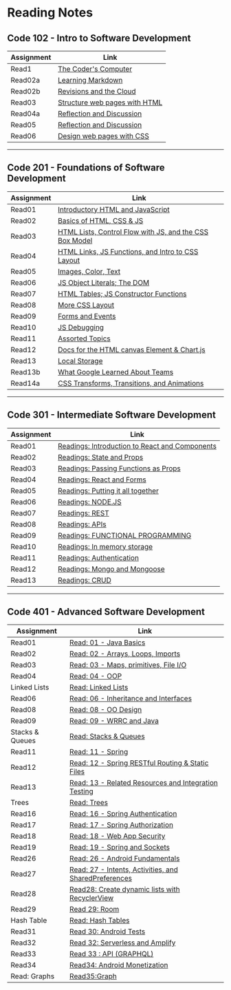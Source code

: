 # Reading Notes


## Code 102 - Intro to Software Development

| Assignment  | Link                                           |
| ----------- | -----------------------------------------------|
| Read1       | [The Coder's Computer](102/read1.md)           |
| Read02a     | [Learning Markdown](102/read02a.md)            |
| Read02b     | [Revisions and the Cloud](102/read02b.md)      |
| Read03      | [Structure web pages with HTML](102/read03.md) |
| Read04a     | [Reflection and Discussion](102/read04a.md)    |
| Read05      | [Reflection and Discussion](102/read05.md)     |
| Read06      | [ Design web pages with CSS](102/read06.md)    |

******
## Code 201 - Foundations of Software Development

| Assignment | Link                                                                     |
| -----------| -------------------------------------------------------------------------|
| Read01     | [Introductory HTML and JavaScript](201/read01.md)                        |
| Read02     | [Basics of HTML, CSS & JS](201/read02.md)                                |
| Read03     | [HTML Lists, Control Flow with JS, and the CSS Box Model](201/read03.md) |
| Read04     | [HTML Links, JS Functions, and Intro to CSS Layout](201/read04.md)       |
| Read05     | [Images, Color, Text](201/read05.md)                                     |
| Read06     | [JS Object Literals; The DOM](201/read06.md)                             |
| Read07     | [HTML Tables; JS Constructor Functions](201/read07.md)                   |
| Read08     | [ More CSS Layout](201/read08.md)                                        |
| Read09     | [Forms and Events](201/read09.md)                                        |
| Read10     | [JS Debugging](201/read10.md)                                            |
| Read11     | [Assorted Topics](201/read11.md)                                         |
| Read12     | [Docs for the HTML canvas Element & Chart.js](201/read12.md)             |
| Read13     | [Local Storage](201/read13.md)                                           |
| Read13b    | [What Google Learned About Teams](201/read13b.md)                        |
| Read14a    | [CSS Transforms, Transitions, and Animations](201/read14.md)             |

*******
## Code 301 - Intermediate Software Development


| Assignment  | Link                                                            |
| ----------- | ----------------------------------------------------------------|
| Read01      | [Readings: Introduction to React and Components](301/read01.md) |
| Read02      | [Readings: State and Props](301/read02.md)                      |
| Read03      | [Readings: Passing Functions as Props](301/read03.md)           |
| Read04      | [Readings: React and Forms](301/read04.md)                      |
| Read05      | [ Readings: Putting it all together](301/read05.md)             |
| Read06      | [Readings: NODE.JS](301/read06.md)                              |
| Read07      | [Readings: REST](301/read07.md)                                 |
| Read08      | [Readings: APIs](301/read08.md)                                 |
| Read09      | [Readings: FUNCTIONAL PROGRAMMING](301/read09.md)               |
| Read10      | [Readings: In memory storage](301/read10.md)                    |
| Read11      | [Readings: Authentication](301/read11.md)                       |
| Read12      | [Readings: Mongo and Mongoose](301/read12.md)                   |
| Read13      | [Readings: CRUD](301/read13.md)                                 |






*******
## Code 401 - Advanced Software Development

| Assignment     | Link                                                             |
| -------------- | -----------------------------------------------------------------|
| Read01         | [Read: 01 - Java Basics](401/read01.md)                          |
| Read02         | [Read: 02 - Arrays, Loops, Imports](401/read02.md)               |
| Read03         | [Read: 03 - Maps, primitives, File I/O](401/read03.md)           |
| Read04         | [Read: 04 - OOP](401/read04.md)                                  |
|Linked Lists    | [Read: Linked Lists](401/linked-list.md)                         |
| Read06         | [Read: 06 - Inheritance and Interfaces](401/read06.md)           |
| Read08         | [Read: 08 - OO Design](401/read08.md)                            |
| Read09         | [Read: 09 - WRRC and Java](401/read09.md)                        |
|Stacks & Queues | [Read: Stacks & Queues](401/read10.md)                           |
|Read11          | [Read: 11 - Spring](401/read11.md)                               |
|Read12          | [Read: 12 - Spring RESTful Routing & Static Files](401/read12.md)|
|Read13          | [Read: 13 - Related Resources and Integration Testing](401/read13.md)|
|Trees           | [Read: Trees](401/read14.md)|
|Read16          | [Read: 16 - Spring Authentication](401/read16.md)|
|Read17          | [Read: 17 - Spring Authorization](401/read17.md)|
|Read18          | [Read: 18 - Web App Security](401/read18.md)|
|Read19          | [Read: 19 - Spring and Sockets](401/read19.md)|
|Read26          | [Read: 26 - Android Fundamentals](401/read26.md)|
|Read27          | [Read: 27 - Intents, Activities, and SharedPreferences](401/read27.md)|
|Read28          | [Read28: Create dynamic lists with RecyclerView](401/read28.md)|
|Read29          | [Read 29: Room](401/read29.md)|
|Hash Table      | [Read: Hash Tables](401/read30.md)|
|Read31          | [Read 30: Android Tests](401/read31.md)|
|Read32          | [Read 32: Serverless and Amplify](401/read32.md)|
|Read33          | [Read 33 : API (GRAPHQL)](401/read33.md)|
|Read34          | [Read34: Android Monetization](401/read34.md)|
|Read: Graphs    | [Read35:Graph](401/read35.md)|









